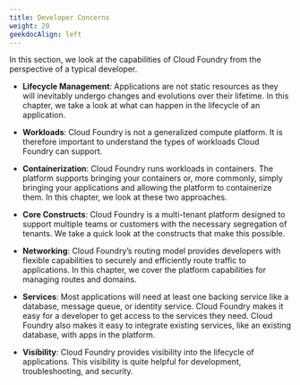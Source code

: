 ```yaml
---
title: Developer Concerns
weight: 20
geekdocAlign: left
---
```


In this section, we look at the capabilities of Cloud Foundry from the perspective of a typical developer.

- **Lifecycle Management**: Applications are not static resources as they will inevitably undergo changes and evolutions over their lifetime. In this chapter, we take a look at what can happen in the lifecycle of an application.

- **Workloads**: Cloud Foundry is not a generalized compute platform. It is therefore important to understand the types of workloads Cloud Foundry can support. 

- **Containerization**: Cloud Foundry runs workloads in containers. The platform supports bringing your containers or, more commonly, simply bringing your applications and allowing the platform to containerize them. In this chapter, we look at these two approaches. 

- **Core Constructs**: Cloud Foundry is a multi-tenant platform designed to support multiple teams or customers with the necessary segregation of tenants. We take a quick look at the constructs that make this possible.

- **Networking**: Cloud Foundry’s routing model provides developers with flexible capabilities to securely and efficiently route traffic to applications. In this chapter, we cover the platform capabilities for managing routes and domains.

- **Services**: Most applications will need at least one backing service like a database, message queue, or identity service. Cloud Foundry makes it easy for a developer to get access to the services they need. Cloud Foundry also makes it easy to integrate existing services, like an existing database, with apps in the platform.

- **Visibility**: Cloud Foundry provides visibility into the lifecycle of applications. This visibility is quite helpful for development, troubleshooting, and security. 


